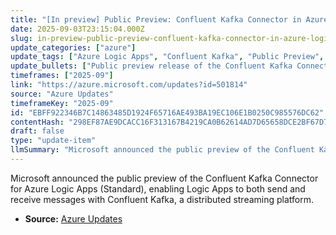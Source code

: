 ```yaml
---
title: "[In preview] Public Preview: Confluent Kafka Connector in Azure Logic Apps (Standard)"
date: 2025-09-03T23:15:04.000Z
slug: in-preview-public-preview-confluent-kafka-connector-in-azure-logic-apps-standard
update_categories: ["azure"]
update_tags: ["Azure Logic Apps", "Confluent Kafka", "Public Preview", "Connector", "Integration", "Streaming"]
update_bullets: ["Public preview release of the Confluent Kafka Connector for Azure Logic Apps (Standard).", "Supports bi-directional messaging: Logic Apps can send messages to and receive messages from Confluent Kafka.", "Integrates event-driven workflows in Logic Apps with Confluent Kafka streaming data.", "Targets the Logic Apps (Standard) runtime for in-app connector usage."]
timeframes: ["2025-09"]
link: "https://azure.microsoft.com/updates?id=501814"
source: "Azure Updates"
timeframeKey: "2025-09"
id: "EBFF922346B7C14863485D1924F65716AE493BA19EC106E1B0250C985576DC62"
contentHash: "298EF87AE9DCACC16F313167B4219CA0B62614AD7D65658DCE2BF67D75FC3F4F"
draft: false
type: "update-item"
llmSummary: "Microsoft announced the public preview of the Confluent Kafka Connector for Azure Logic Apps (Standard), enabling Logic Apps to both send and receive messages with Confluent Kafka, a distributed streaming platform."
---
```


Microsoft announced the public preview of the Confluent Kafka Connector for Azure Logic Apps (Standard), enabling Logic Apps to both send and receive messages with Confluent Kafka, a distributed streaming platform.

- **Source:** [Azure Updates](https://azure.microsoft.com/updates?id=501814)
